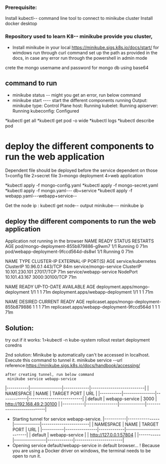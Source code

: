 ### Prerequisite:
  Install kubectl-- command line tool to connect to minikube cluster
  Install docker desktop

### Repository used to learn K8-- minikube provide you cluster, 
* Install minikube in your local https://minikube.sigs.k8s.io/docs/start/
for wimdows run through curl command
set up the path as provided in the docs, in case any error run through the powershell 
in admin mode

crete the mongo username and password for mongo db using base64
## command to run
* minikube status -- might you get an error, run below command
* minikube start ---- start the different components running
Output:
    minikube
    type: Control Plane
    host: Running
    kubelet: Running
    apiserver: Running
    kubeconfig: Configured

*kubectl get all
*kubectl get pod -o wide
*kubectl logs <pod-name>
*kubectl describe pod <pod-name>

# deploy the different components to run the web application
Dependent file  should be deployed before the service dependent on those
1>config file
2>secret file
3>mongo deployment
4>web application

*kubectl apply -f mongo-config.yaml
*kubectl apply -f mongo-secret.yaml
*kubectl apply -f mongo.yaml--- db+service
*kubectl apply -f webapp.yaml---webapp+service--


Get the node ip :
kubectl get node-- output minikube--- 
minikube ip

## deploy the different components to run the web application

Application not running in the browser
NAME                                    READY   STATUS    RESTARTS   AGE
pod/mongo-deployment-855b879886-g9wm7   1/1     Running   0          71m
pod/webapp-deployment-9fccd564d-ds8wl   1/1     Running   0          71m

NAME                      TYPE        CLUSTER-IP       EXTERNAL-IP   PORT(S)          AGE
service/kubernetes        ClusterIP   10.96.0.1        <none>        443/TCP          84m
service/mongo-service     ClusterIP   10.101.230.101   <none>        27017/TCP        71m
service/webapp-service    NodePort    10.101.43.167    <none>        3000:30100/TCP   71m

NAME                                READY   UP-TO-DATE   AVAILABLE   AGE
deployment.apps/mongo-deployment    1/1     1            1           71m
deployment.apps/webapp-deployment   1/1     1            1           71m

NAME                                          DESIRED   CURRENT   READY   AGE
replicaset.apps/mongo-deployment-855b879886   1         1         1       71m
replicaset.apps/webapp-deployment-9fccd564d   1         1         1       71m


## Solution:

try out if it works:
1>kubectl -n kube-system rollout restart deployment coredns

2nd solution:
    Minikube Ip automatically can't be accessed in localhost. Execute this command to tunnel it.
    minikube service <service-name> --url
    reference:https://minikube.sigs.k8s.io/docs/handbook/accessing/

    after creating tunnel, run below command
     minikube service webapp-service


|-----------|----------------|-------------|---------------------------|
| NAMESPACE |      NAME      | TARGET PORT |            URL            |
|-----------|----------------|-------------|---------------------------|
| default   | webapp-service |        3000 | http://192.168.49.2:30100 |
|-----------|----------------|-------------|---------------------------|
* Starting tunnel for service webapp-service.
|-----------|----------------|-------------|------------------------|
| NAMESPACE |      NAME      | TARGET PORT |          URL           |
|-----------|----------------|-------------|------------------------|
| default   | webapp-service |             | http://127.0.0.1:57804 |
|-----------|----------------|-------------|------------------------|
* Opening service default/webapp-service in default browser...
! Because you are using a Docker driver on windows, the terminal needs to be open to run it.














